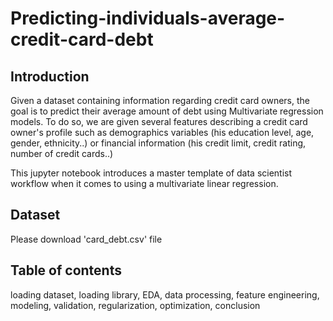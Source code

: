# Predicting-individuals-average-credit-card-debt

## Introduction
Given a dataset containing information regarding credit card owners, the goal is to predict their average amount of debt using Multivariate regression models.  To do so, we are given several features describing a credit card owner's profile such as demographics variables (his education level, age, gender, ethnicity..) or financial information (his credit limit, credit rating, number of credit cards..)

This jupyter notebook introduces a master template of data scientist workflow when it comes to using a multivariate linear regression.

## Dataset
Please download 'card_debt.csv' file

## Table of contents
loading dataset, loading library, EDA, data processing, feature engineering, modeling, validation, regularization, optimization, conclusion 
